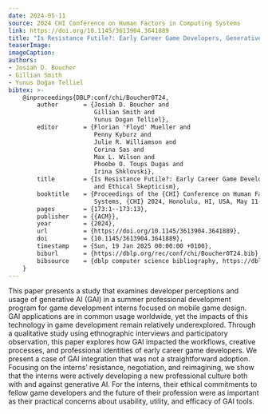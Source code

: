 ```yaml
---
date: 2024-05-11
source: 2024 CHI Conference on Human Factors in Computing Systems
link: https://doi.org/10.1145/3613904.3641889
title: "Is Resistance Futile?: Early Career Game Developers, Generative AI, and Ethical Skepticism"
teaserImage:
imageCaption:
authors: 
- Josiah D. Boucher
- Gillian Smith
- Yunus Doğan Telliel
bibtex: >-
    @inproceedings{DBLP:conf/chi/Boucher0T24,
        author       = {Josiah D. Boucher and
                        Gillian Smith and
                        Yunus Dogan Telliel},
        editor       = {Florian 'Floyd' Mueller and
                        Penny Kyburz and
                        Julie R. Williamson and
                        Corina Sas and
                        Max L. Wilson and
                        Phoebe O. Toups Dugas and
                        Irina Shklovski},
        title        = {Is Resistance Futile?: Early Career Game Developers, Generative AI,
                        and Ethical Skepticism},
        booktitle    = {Proceedings of the {CHI} Conference on Human Factors in Computing
                        Systems, {CHI} 2024, Honolulu, HI, USA, May 11-16, 2024},
        pages        = {173:1--173:13},
        publisher    = {{ACM}},
        year         = {2024},
        url          = {https://doi.org/10.1145/3613904.3641889},
        doi          = {10.1145/3613904.3641889},
        timestamp    = {Sun, 19 Jan 2025 00:00:00 +0100},
        biburl       = {https://dblp.org/rec/conf/chi/Boucher0T24.bib},
        bibsource    = {dblp computer science bibliography, https://dblp.org}
    }
---
```


This paper presents a study that examines developer perceptions and usage of generative AI (GAI) in a summer professional development program for game development interns focused on mobile game design. GAI applications are in common usage worldwide, yet the impacts of this technology in game development remain relatively underexplored. Through a qualitative study using ethnographic interviews and participatory observation, this paper explores how GAI impacted the workflows, creative processes, and professional identities of early career game developers. We present a case of GAI integration that was not a straightforward adoption. Focusing on the interns’ resistance, negotiation, and reimagining, we show that the interns were actively developing a new professional culture both with and against generative AI. For the interns, their ethical commitments to fellow game developers and the future of their profession were as important as their practical concerns about usability, utility, and efficacy of GAI tools.